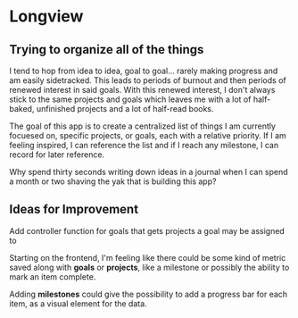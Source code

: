 # Longview

## Trying to organize all of the things

I tend to hop from idea to idea, goal to goal... rarely making progress and am easily sidetracked. This leads to periods of burnout and then periods of renewed interest in said goals. With this renewed interest, I don't always stick to the same projects and goals which leaves me with a lot of half-baked, unfinished projects and a lot of half-read books.

The goal of this app is to create a centralized list of things I am currently focuesed on, specific projects, or goals, each with a relative priority. If I am feeling inspired, I can reference the list and if I reach any milestone, I can record for later reference.

Why spend thirty seconds writing down ideas in a journal when I can spend a month or two shaving the yak that is building this app?

## Ideas for Improvement

Add controller function for goals that gets projects a goal may be assigned to

Starting on the frontend, I'm feeling like there could be some kind of metric saved along with **goals** or **projects**, like a milestone or possibly the ability to mark an item complete.

Adding **milestones** could give the possibility to add a progress bar for each item, as a visual element for the data.
